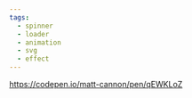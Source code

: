 ```yaml
---
tags:
  - spinner
  - loader
  - animation
  - svg
  - effect
---
```

https://codepen.io/matt-cannon/pen/qEWKLoZ

